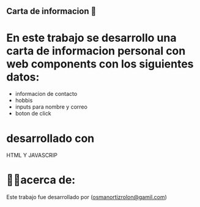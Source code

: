 ## Carta de informacion 📄

# En este trabajo se desarrollo una carta de informacion personal con web components con los siguientes datos: 

- informacion de contacto
- hobbis
- inputs para nombre y correo
- boton de click

# desarrollado con 
HTML Y JAVASCRIP

# 🤷‍♂️acerca de:

Este trabajo fue desarrollado por (osmanortizrolon@gamil.com)

